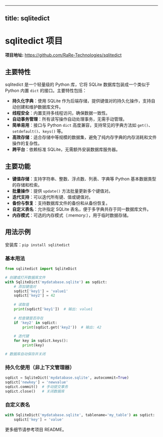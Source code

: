 
---
title: sqlitedict
---

# sqlitedict 项目

**项目地址:** https://github.com/RaRe-Technologies/sqlitedict

## 主要特性
sqlitedict 是一个轻量级的 Python 库，它将 SQLite 数据库包装成一个类似于 Python 内置 `dict` 的接口。主要特性包括：
- **持久化字典**：使用 SQLite 作为后端存储，提供键值对的持久化操作，支持自动创建和维护数据库文件。
- **线程安全**：内置支持多线程访问，确保数据一致性。
- **自动事务管理**：所有读写操作自动处理事务，无需手动管理。
- **简单易用**：接口与 Python `dict` 高度兼容，支持常见的字典方法如 `get()`、`setdefault()`、`keys()` 等。
- **高效存储**：适合存储中等规模的数据集，避免了纯内存字典的内存消耗和文件操作的复杂性。
- **跨平台**：依赖标准 SQLite，无需额外安装数据库服务器。

## 主要功能
- **键值存储**：支持字符串、整数、浮点数、列表、字典等 Python 基本数据类型的存储和检索。
- **批量操作**：提供 `update()` 方法批量更新多个键值对。
- **迭代支持**：可以迭代所有键、值或键值对。
- **备份与恢复**：支持数据库文件的备份和从备份恢复。
- **自定义表名**：允许指定 SQLite 表名，便于多字典共存于同一数据库文件。
- **内存模式**：可选的内存模式（:memory:），用于临时数据存储。

## 用法示例
安装库：`pip install sqlitedict`

### 基本用法
```python
from sqlitedict import SqliteDict

# 创建或打开数据库文件
with SqliteDict('mydatabase.sqlite') as sqdict:
    # 添加键值对
    sqdict['key1'] = 'value1'
    sqdict['key2'] = 42
    
    # 读取值
    print(sqdict['key1'])  # 输出: value1
    
    # 检查键是否存在
    if 'key2' in sqdict:
        print(sqdict.get('key2'))  # 输出: 42
    
    # 迭代键
    for key in sqdict.keys():
        print(key)

# 数据库自动保存并关闭
```

### 持久化使用（非上下文管理器）
```python
sqdict = SqliteDict('mydatabase.sqlite', autocommit=True)
sqdict['newkey'] = 'newvalue'
sqdict.commit()  # 手动提交事务
sqdict.close()   # 关闭数据库
```

### 自定义表名
```python
with SqliteDict('mydatabase.sqlite', tablename='my_table') as sqdict:
    sqdict['key'] = 'value'
```

更多细节请参考项目 README。